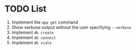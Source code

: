 # TODO List

1. Implement the `app get` command
1. Show verbose output without the user specifying `--verbose`
1. Implement `db create`
1. Implement `db connect`
1. Implement `db scale`
